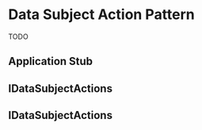 # Data Subject Action Pattern

TODO

##  Application Stub

##  IDataSubjectActions

##  IDataSubjectActions